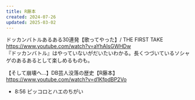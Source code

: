 ```yaml
---
title: R藤本
created: 2024-07-26
updated: 2025-03-02
---
```


ドッカンバトルあるある30連発【歌ってやった】/ THE FIRST TAKE \
<https://www.youtube.com/watch?v=aYhAIsGWHDw> \
『ドッカンバトル』はやっていないがだいたいわかる。長くつづいているソシャゲのあるあるとして楽しめるものも。

【そして崩壊へ…】DB芸人没落の歴史【R藤本】 \
<https://www.youtube.com/watch?v=d1KfpdBP2Vo>
- 8:56 ピッコロとハエのちがい
